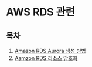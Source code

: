 # AWS RDS 관련


## 목차
1. [Amazon RDS Aurora 생성 방법](.\aws-create-aurora-mysql-db.md)
1. [Aamzon RDS 리소스 암호화](.\aws-rds-resouces-encryption.md)
